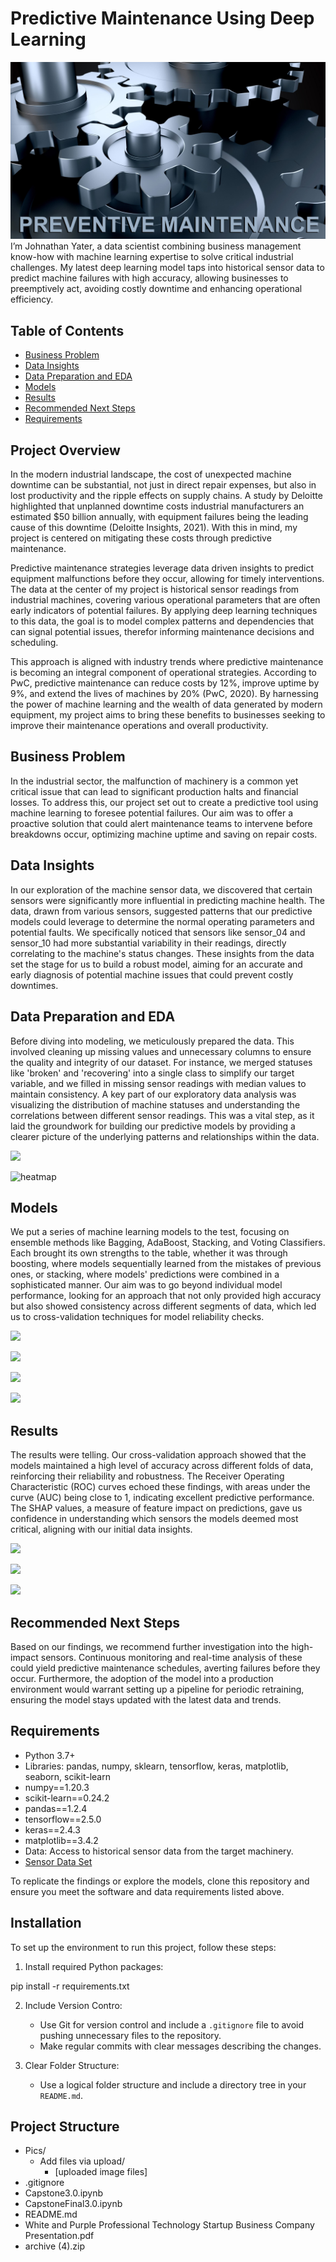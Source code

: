 # Predictive Maintenance Using Deep Learning
![Preventive Maintenance Pic](Pics/preventivemaintenancepic.jpg)
I’m Johnathan Yater, a data scientist combining business management know-how with machine learning expertise to solve critical industrial challenges. My latest deep learning model taps into historical sensor data to predict machine failures with high accuracy, allowing businesses to preemptively act, avoiding costly downtime and enhancing operational efficiency.

## Table of Contents
- [Business Problem](#business-problem)
- [Data Insights](#data-insights)
- [Data Preparation and EDA](#data-preparation-and-eda)
- [Models](#models)
- [Results](#results)
- [Recommended Next Steps](#recommended-next-steps)
- [Requirements](#requirements)

## Project Overview
In the modern industrial landscape, the cost of unexpected machine downtime can be substantial, not just in direct repair expenses, but also in lost productivity and the ripple effects on supply chains. A study by Deloitte highlighted that unplanned downtime costs industrial manufacturers an estimated $50 billion annually, with equipment failures being the leading cause of this downtime (Deloitte Insights, 2021). With this in mind, my project is centered on mitigating these costs through predictive maintenance.

Predictive maintenance strategies leverage data driven insights to predict equipment malfunctions before they occur, allowing for timely interventions. The data at the center of my project is historical sensor readings from industrial machines, covering various operational parameters that are often early indicators of potential failures. By applying deep learning techniques to this data, the goal is to model complex patterns and dependencies that can signal potential issues, therefor informing maintenance decisions and scheduling.

This approach is aligned with industry trends where predictive maintenance is becoming an integral component of operational strategies. According to PwC, predictive maintenance can reduce costs by 12%, improve uptime by 9%, and extend the lives of machines by 20% (PwC, 2020). By harnessing the power of machine learning and the wealth of data generated by modern equipment, my project aims to bring these benefits to businesses seeking to improve their maintenance operations and overall productivity.

## Business Problem
In the industrial sector, the malfunction of machinery is a common yet critical issue that can lead to significant production halts and financial losses. To address this, our project set out to create a predictive tool using machine learning to foresee potential failures. Our aim was to offer a proactive solution that could alert maintenance teams to intervene before breakdowns occur, optimizing machine uptime and saving on repair costs.

## Data Insights
In our exploration of the machine sensor data, we discovered that certain sensors were significantly more influential in predicting machine health. The data, drawn from various sensors, suggested patterns that our predictive models could leverage to determine the normal operating parameters and potential faults. We specifically noticed that sensors like sensor_04 and sensor_10 had more substantial variability in their readings, directly correlating to the machine's status changes. These insights from the data set the stage for us to build a robust model, aiming for an accurate and early diagnosis of potential machine issues that could prevent costly downtimes.

## Data Preparation and EDA
Before diving into modeling, we meticulously prepared the data. This involved cleaning up missing values and unnecessary columns to ensure the quality and integrity of our dataset. For instance, we merged statuses like 'broken' and 'recovering' into a single class to simplify our target variable, and we filled in missing sensor readings with median values to maintain consistency. A key part of our exploratory data analysis was visualizing the distribution of machine statuses and understanding the correlations between different sensor readings. This was a vital step, as it laid the groundwork for building our predictive models by providing a clearer picture of the underlying patterns and relationships within the data.

![](Pics/)

![heatmap](Pics/)

## Models
We put a series of machine learning models to the test, focusing on ensemble methods like Bagging, AdaBoost, Stacking, and Voting Classifiers. Each brought its own strengths to the table, whether it was through boosting, where models sequentially learned from the mistakes of previous ones, or stacking, where models' predictions were combined in a sophisticated manner. Our aim was to go beyond individual model performance, looking for an approach that not only provided high accuracy but also showed consistency across different segments of data, which led us to cross-validation techniques for model reliability checks.

![](Pics/)

![](Pics/)

![](Pics/)

![](Pics/)



## Results
The results were telling. Our cross-validation approach showed that the models maintained a high level of accuracy across different folds of data, reinforcing their reliability and robustness. The Receiver Operating Characteristic (ROC) curves echoed these findings, with areas under the curve (AUC) being close to 1, indicating excellent predictive performance. The SHAP values, a measure of feature impact on predictions, gave us confidence in understanding which sensors the models deemed most critical, aligning with our initial data insights.

![](Pics/)

![](Pics/)

![](Pics/)

## Recommended Next Steps
Based on our findings, we recommend further investigation into the high-impact sensors. Continuous monitoring and real-time analysis of these could yield predictive maintenance schedules, averting failures before they occur. Furthermore, the adoption of the model into a production environment would warrant setting up a pipeline for periodic retraining, ensuring the model stays updated with the latest data and trends.
## Requirements
- Python 3.7+
- Libraries: pandas, numpy, sklearn, tensorflow, keras, matplotlib, seaborn, scikit-learn
- numpy==1.20.3
- scikit-learn==0.24.2
- pandas==1.2.4
- tensorflow==2.5.0
- keras==2.4.3
- matplotlib==3.4.2
- Data: Access to historical sensor data from the target machinery.
- [Sensor Data Set](https://www.kaggle.com/datasets/nphantawee/pump-sensor-data/code)

To replicate the findings or explore the models, clone this repository and ensure you meet the software and data requirements listed above.
## Installation
To set up the environment to run this project, follow these steps:

1. Install required Python packages:

pip install -r requirements.txt

2. Include Version Contro:
   - Use Git for version control and include a `.gitignore` file to avoid pushing unnecessary files to the repository.
   - Make regular commits with clear messages describing the changes.

3. Clear Folder Structure:
   - Use a logical folder structure and include a directory tree in your `README.md`.

## Project Structure
- Pics/
  - Add files via upload/
    - [uploaded image files]
- .gitignore
- Capstone3.0.ipynb
- CapstoneFinal3.0.ipynb
- README.md
- White and Purple Professional Technology Startup Business Company Presentation.pdf
- archive (4).zip



